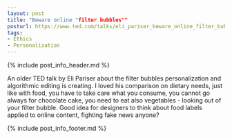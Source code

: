 ```yaml
---
layout: post
title: "Beware online "filter bubbles""
posturl: https://www.ted.com/talks/eli_pariser_beware_online_filter_bubbles
tags:
- Ethics
- Personalization
---
```


{% include post_info_header.md %}

An older TED talk by Eli Pariser about the filter bubbles personalization and algorithmic editing is creating. I loved his comparison on dietary needs, just like with food, you have to take care what you consume, you cannot go always for chocolate cake, you need to eat also vegetables - looking out of your filter bubble. Good idea for designers to think about food labels applied to online content, fighting fake news anyone?

<!--more-->
{% include post_info_footer.md %}
